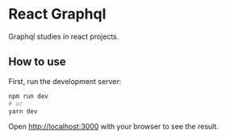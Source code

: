 # React Graphql

Graphql studies in react projects.

## How to use

First, run the development server:

```bash
npm run dev
# or
yarn dev
```

Open [http://localhost:3000](http://localhost:3000) with your browser to see the result.
